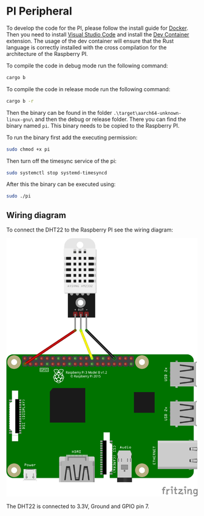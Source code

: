 # PI Peripheral

To develop the code for the PI, please follow the install guide for [Docker](https://www.docker.com/get-started/). Then you need to install [Visual Studio Code](https://code.visualstudio.com/download) and install the [Dev Container](https://marketplace.visualstudio.com/items?itemName=ms-vscode-remote.remote-containers) extension. The usage of the dev container will ensure that the Rust language is correctly installed with the cross compilation for the architecture of the Raspberry PI.

To compile the code in debug mode run the following command:
```bash
cargo b
```
To compile the code in release mode run the following command:
```bash
cargo b -r
```

Then the binary can be found in the folder `.\target\aarch64-unknown-linux-gnu\` and then the debug or release folder.
There you can find the binary named `pi`. This binary needs to be copied to the Raspberry PI.

To run the binary first add the executing permission:
```bash
sudo chmod +x pi
```

Then turn off the timesync service of the pi:
```bash
sudo systemctl stop systemd-timesyncd
```

After this the binary can be executed using:
```bash
sudo ./pi
```

## Wiring diagram

To connect the DHT22 to the Raspberry PI see the wiring diagram:

![Wiring diagram for the PI](../../assets/RaspberryPiWiringDiagram.png)

The DHT22 is connected to 3.3V, Ground and GPIO pin 7.
